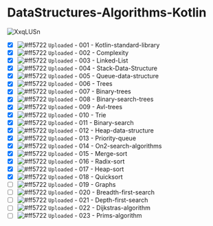 # DataStructures-Algorithms-Kotlin

![XxqLUSn](https://user-images.githubusercontent.com/51374446/154856068-24fea098-6215-4ec8-87f6-93d772229408.png)


- [x] ![#ff5722](https://via.placeholder.com/12/ff5722/000000?text=+) `Uploaded` - 001 - Kotlin-standard-library
- [x] ![#ff5722](https://via.placeholder.com/12/ff5722/000000?text=+) `Uploaded` - 002 - Complexity
- [x] ![#ff5722](https://via.placeholder.com/12/ff5722/000000?text=+) `Uploaded` - 003 - Linked-List
- [x] ![#ff5722](https://via.placeholder.com/12/ff5722/000000?text=+) `Uploaded` - 004 - Stack-Data-Structure
- [x] ![#ff5722](https://via.placeholder.com/12/ff5722/000000?text=+) `Uploaded` - 005 - Queue-data-structure
- [x] ![#ff5722](https://via.placeholder.com/12/ff5722/000000?text=+) `Uploaded` - 006 - Trees
- [x] ![#ff5722](https://via.placeholder.com/12/ff5722/000000?text=+) `Uploaded` - 007 - Binary-trees
- [x] ![#ff5722](https://via.placeholder.com/12/ff5722/000000?text=+) `Uploaded` - 008 - Binary-search-trees
- [X] ![#ff5722](https://via.placeholder.com/12/ff5722/000000?text=+) `Uploaded` - 009 - Avl-trees
- [x] ![#ff5722](https://via.placeholder.com/12/ff5722/000000?text=+) `Uploaded` - 010 - Trie
- [x] ![#ff5722](https://via.placeholder.com/12/ff5722/000000?text=+) `Uploaded` - 011 - Binary-search
- [x] ![#ff5722](https://via.placeholder.com/12/ff5722/000000?text=+) `Uploaded` - 012 - Heap-data-structure
- [x] ![#ff5722](https://via.placeholder.com/12/ff5722/000000?text=+) `Uploaded` - 013 - Priority-queue
- [x] ![#ff5722](https://via.placeholder.com/12/ff5722/000000?text=+) `Uploaded` - 014 - On2-search-algorithms
- [x] ![#ff5722](https://via.placeholder.com/12/ff5722/000000?text=+) `Uploaded` - 015 - Merge-sort
- [x] ![#ff5722](https://via.placeholder.com/12/ff5722/000000?text=+) `Uploaded` - 016 - Radix-sort
- [x] ![#ff5722](https://via.placeholder.com/12/ff5722/000000?text=+) `Uploaded` - 017 - Heap-sort
- [x] ![#ff5722](https://via.placeholder.com/12/ff5722/000000?text=+) `Uploaded` - 018 - Quicksort
- [ ] ![#ff5722](https://via.placeholder.com/12/ff5722/000000?text=+) `Uploaded` - 019 - Graphs
- [ ] ![#ff5722](https://via.placeholder.com/12/ff5722/000000?text=+) `Uploaded` - 020 - Breadth-first-search
- [ ] ![#ff5722](https://via.placeholder.com/12/ff5722/000000?text=+) `Uploaded` - 021 - Depth-first-search
- [ ] ![#ff5722](https://via.placeholder.com/12/ff5722/000000?text=+) `Uploaded` - 022 - Dijkstras-algorithm
- [ ] ![#ff5722](https://via.placeholder.com/12/ff5722/000000?text=+) `Uploaded` - 023 - Prims-algorithm
